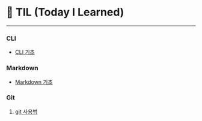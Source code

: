 # 🌱 TIL (Today I Learned)

***

### CLI
  * [CLI 기초](https://github.com/devyoseph/TIL/blob/master/startcamp/CLI.md)
### Markdown
  * [Markdown 기초](https://github.com/devyoseph/TIL/blob/master/startcamp/markdown.md)
### Git
  1. [git 사용법](https://github.com/devyoseph/TIL/blob/master/startcamp/Git.md)
  
